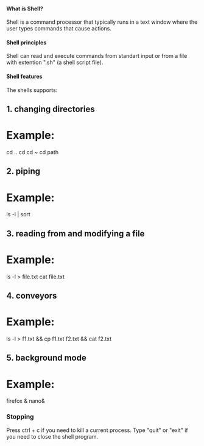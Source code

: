 #### What is Shell?
Shell is a command processor that typically runs in a text window where the user types commands that cause actions.
#### Shell principles
Shell can read and execute commands from standart input or from a file with extention ".sh" (a shell script file).
#### Shell features
The shells supports:
## 1. changing directories
# Example:
cd ..
cd
cd ~
cd path
## 2. piping
# Example:
ls -l | sort
## 3. reading from and modifying a file
# Example:
ls -l > file.txt
cat file.txt
## 4. conveyors
# Example:
ls -l > f1.txt && cp f1.txt f2.txt && cat f2.txt
## 5. background mode
# Example:
firefox &
nano&
### Stopping
Press ctrl + c if you need to kill a current process.
Type "quit" or "exit" if you need to close the shell program.
